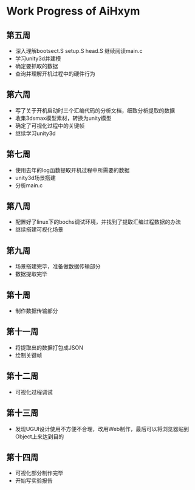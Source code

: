 # Work Progress of AiHxym

## 第五周

* 深入理解bootsect.S setup.S head.S 继续阅读main.c
* 学习unity3d并建模
* 确定要抓取的数据
* 查询并理解开机过程中的硬件行为

## 第六周

* 写了关于开机启动时三个汇编代码的分析文档，细致分析提取的数据
* 收集3dsmax模型素材，转换为unity模型
* 确定了可视化过程中的关键帧
* 继续学习unity3d

## 第七周

* 使用去年的log函数提取开机过程中所需要的数据
* unity3d场景搭建
* 分析main.c

## 第八周

* 配置好了linux下的bochs调试环境，并找到了提取汇编过程数据的办法
* 继续搭建可视化场景

## 第九周

* 场景搭建完毕，准备做数据传输部分
* 数据提取完毕

## 第十周

* 制作数据传输部分

## 第十一周

* 将提取出的数据打包成JSON
* 绘制关键帧

## 第十二周

* 可视化过程调试

## 第十三周

* 发现UGUI设计使用不方便不合理，改用Web制作，最后可以将浏览器贴到Object上来达到目的

## 第十四周
* 可视化部分制作完毕
* 开始写实验报告
